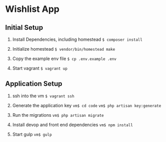 # Wishlist App

## Initial Setup

1. Install Dependencies, including homestead
`$ composer install`

2. Initialize homestead
`$ vendor/bin/homestead make`

3. Copy the example env file
`$ cp .env.example .env`

4. Start vagrant
`$ vagrant up`

## Application Setup

1. ssh into the vm
`$ vagrant ssh`

2. Generate the application key
`vm$ cd code`
`vm$ php artisan key:generate`

3. Run the migrations
`vm$ php artisan migrate`

4. Install devop and front end dependencies
`vm$ npm install`

5. Start gulp
`vm$ gulp`
